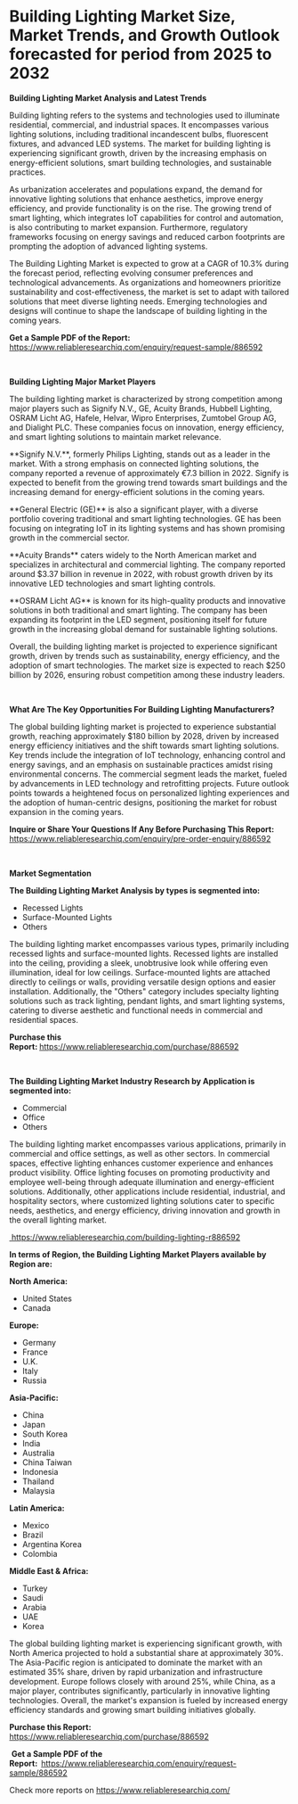 <p><h1>Building Lighting Market Size, Market Trends, and Growth Outlook forecasted for period from 2025 to 2032</h1></p><p><strong>Building Lighting Market Analysis and Latest Trends</strong></p>
<p><p>Building lighting refers to the systems and technologies used to illuminate residential, commercial, and industrial spaces. It encompasses various lighting solutions, including traditional incandescent bulbs, fluorescent fixtures, and advanced LED systems. The market for building lighting is experiencing significant growth, driven by the increasing emphasis on energy-efficient solutions, smart building technologies, and sustainable practices. </p><p>As urbanization accelerates and populations expand, the demand for innovative lighting solutions that enhance aesthetics, improve energy efficiency, and provide functionality is on the rise. The growing trend of smart lighting, which integrates IoT capabilities for control and automation, is also contributing to market expansion. Furthermore, regulatory frameworks focusing on energy savings and reduced carbon footprints are prompting the adoption of advanced lighting systems.</p><p>The Building Lighting Market is expected to grow at a CAGR of 10.3% during the forecast period, reflecting evolving consumer preferences and technological advancements. As organizations and homeowners prioritize sustainability and cost-effectiveness, the market is set to adapt with tailored solutions that meet diverse lighting needs. Emerging technologies and designs will continue to shape the landscape of building lighting in the coming years.</p></p>
<p><strong>Get a Sample PDF of the Report:&nbsp;</strong> <a href="https://www.reliableresearchiq.com/enquiry/request-sample/886592?utm_campaign=2853&utm_medium=2&utm_source=Github&utm_content=ia&utm_term=09042025&utm_id=building-lighting">https://www.reliableresearchiq.com/enquiry/request-sample/886592</a></p>
<p>&nbsp;</p>
<p><strong>Building Lighting Major Market Players</strong></p>
<p><p>The building lighting market is characterized by strong competition among major players such as Signify N.V., GE, Acuity Brands, Hubbell Lighting, OSRAM Licht AG, Hafele, Helvar, Wipro Enterprises, Zumtobel Group AG, and Dialight PLC. These companies focus on innovation, energy efficiency, and smart lighting solutions to maintain market relevance.</p><p>**Signify N.V.**, formerly Philips Lighting, stands out as a leader in the market. With a strong emphasis on connected lighting solutions, the company reported a revenue of approximately €7.3 billion in 2022. Signify is expected to benefit from the growing trend towards smart buildings and the increasing demand for energy-efficient solutions in the coming years.</p><p>**General Electric (GE)** is also a significant player, with a diverse portfolio covering traditional and smart lighting technologies. GE has been focusing on integrating IoT in its lighting systems and has shown promising growth in the commercial sector.</p><p>**Acuity Brands** caters widely to the North American market and specializes in architectural and commercial lighting. The company reported around $3.37 billion in revenue in 2022, with robust growth driven by its innovative LED technologies and smart lighting controls.</p><p>**OSRAM Licht AG** is known for its high-quality products and innovative solutions in both traditional and smart lighting. The company has been expanding its footprint in the LED segment, positioning itself for future growth in the increasing global demand for sustainable lighting solutions.</p><p>Overall, the building lighting market is projected to experience significant growth, driven by trends such as sustainability, energy efficiency, and the adoption of smart technologies. The market size is expected to reach $250 billion by 2026, ensuring robust competition among these industry leaders.</p></p>
<p>&nbsp;</p>
<p><strong>What Are The Key Opportunities For Building Lighting Manufacturers?</strong></p>
<p><p>The global building lighting market is projected to experience substantial growth, reaching approximately $180 billion by 2028, driven by increased energy efficiency initiatives and the shift towards smart lighting solutions. Key trends include the integration of IoT technology, enhancing control and energy savings, and an emphasis on sustainable practices amidst rising environmental concerns. The commercial segment leads the market, fueled by advancements in LED technology and retrofitting projects. Future outlook points towards a heightened focus on personalized lighting experiences and the adoption of human-centric designs, positioning the market for robust expansion in the coming years.</p></p>
<p><strong>Inquire or Share Your Questions If Any Before Purchasing This Report:</strong> <a href="https://www.reliableresearchiq.com/enquiry/pre-order-enquiry/886592?utm_campaign=2853&utm_medium=2&utm_source=Github&utm_content=ia&utm_term=09042025&utm_id=building-lighting">https://www.reliableresearchiq.com/enquiry/pre-order-enquiry/886592</a></p>
<p>&nbsp;</p>
<p><strong>Market Segmentation</strong></p>
<p><strong>The Building Lighting Market Analysis by types is segmented into:</strong></p>
<p><ul><li>Recessed Lights</li><li>Surface-Mounted Lights</li><li>Others</li></ul></p>
<p><p>The building lighting market encompasses various types, primarily including recessed lights and surface-mounted lights. Recessed lights are installed into the ceiling, providing a sleek, unobtrusive look while offering even illumination, ideal for low ceilings. Surface-mounted lights are attached directly to ceilings or walls, providing versatile design options and easier installation. Additionally, the "Others" category includes specialty lighting solutions such as track lighting, pendant lights, and smart lighting systems, catering to diverse aesthetic and functional needs in commercial and residential spaces.</p></p>
<p><strong>Purchase this Report:&nbsp;</strong><a href="https://www.reliableresearchiq.com/purchase/886592?utm_campaign=2853&utm_medium=2&utm_source=Github&utm_content=ia&utm_term=09042025&utm_id=building-lighting">https://www.reliableresearchiq.com/purchase/886592</a></p>
<p>&nbsp;</p>
<p><strong>The Building Lighting Market Industry Research by Application is segmented into:</strong></p>
<p><ul><li>Commercial</li><li>Office</li><li>Others</li></ul></p>
<p><p>The building lighting market encompasses various applications, primarily in commercial and office settings, as well as other sectors. In commercial spaces, effective lighting enhances customer experience and enhances product visibility. Office lighting focuses on promoting productivity and employee well-being through adequate illumination and energy-efficient solutions. Additionally, other applications include residential, industrial, and hospitality sectors, where customized lighting solutions cater to specific needs, aesthetics, and energy efficiency, driving innovation and growth in the overall lighting market.</p></p>
<p><a href="https://www.reliableresearchiq.com/building-lighting-r886592?utm_campaign=2853&utm_medium=2&utm_source=Github&utm_content=ia&utm_term=09042025&utm_id=building-lighting">&nbsp;https://www.reliableresearchiq.com/building-lighting-r886592</a></p>
<p><strong>In terms of Region, the Building Lighting Market Players available by Region are:</strong></p>
<p>
    <p> <strong> North America: </strong>
        <ul>
            <li>United States</li>
            <li>Canada</li>
        </ul>
        </p> 
    <p> <strong> Europe: </strong>
        <ul>
            <li>Germany</li>
            <li>France</li>
            <li>U.K.</li>
            <li>Italy</li>
            <li>Russia</li>
        </ul>
        </p> 
    <p> <strong> Asia-Pacific: </strong>
        <ul>
            <li>China</li>
            <li>Japan</li>
            <li>South Korea</li>
            <li>India</li>
            <li>Australia</li>
            <li>China Taiwan</li>
            <li>Indonesia</li>
            <li>Thailand</li>
            <li>Malaysia</li>
        </ul>
        </p> 
    <p> <strong> Latin America: </strong>
        <ul>
            <li>Mexico</li>
            <li>Brazil</li>
            <li>Argentina Korea</li>
            <li>Colombia</li>
        </ul>
        </p> 
    <p> <strong> Middle East & Africa: </strong>
        <ul>
            <li>Turkey</li>
            <li>Saudi</li>
            <li>Arabia</li>
            <li>UAE</li>
            <li>Korea</li>
        </ul>
    </p>
    </p>
<p><p>The global building lighting market is experiencing significant growth, with North America projected to hold a substantial share at approximately 30%. The Asia-Pacific region is anticipated to dominate the market with an estimated 35% share, driven by rapid urbanization and infrastructure development. Europe follows closely with around 25%, while China, as a major player, contributes significantly, particularly in innovative lighting technologies. Overall, the market's expansion is fueled by increased energy efficiency standards and growing smart building initiatives globally.</p></p>
<p><strong>Purchase this Report: </strong><a href="https://www.reliableresearchiq.com/purchase/886592?utm_campaign=2853&utm_medium=2&utm_source=Github&utm_content=ia&utm_term=09042025&utm_id=building-lighting">https://www.reliableresearchiq.com/purchase/886592</a></p>
<p>&nbsp;<strong>Get a Sample PDF of the Report:&nbsp;&nbsp;</strong><a href="https://www.reliableresearchiq.com/enquiry/request-sample/886592?utm_campaign=2853&utm_medium=2&utm_source=Github&utm_content=ia&utm_term=09042025&utm_id=building-lighting">https://www.reliableresearchiq.com/enquiry/request-sample/886592</a></p>
<p><strong></strong></p>
<p>Check more reports on <a href="https://www.reliableresearchiq.com/?utm_campaign=2853&utm_medium=2&utm_source=Github&utm_content=ia&utm_term=09042025&utm_id=building-lighting">https://www.reliableresearchiq.com/</a></p>